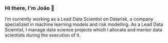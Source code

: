 ### Hi there, I'm João 👋

I’m currently working as a Lead Data Scientist on Datarisk, a company specialized in machine learning models and risk modelling. As a Lead Data Scientist, I manage data science projects which I allocate and mentor data scientists during the execution of it.

<!--
I'm a data scientist, looking to improve my knoledge in data science and machine learning engineering.

- 🔭 I’m currently working as a data scientist
- 📫 How to reach me: tgopedrosa@gmail.com and [linkedin](https://www.linkedin.com/in/tiago-pedrosa-b24606b2/)

### Experience
- Data scientist (2022-2023, iFood)
- Data scientist (2021-, Engineering Brasil)
- Artificial Intelligence Residency Program (2020-2021, SENAI)
- Systems Development Analyst (2019-2020, TARS Tecnologia)
- Systems Development Analyst (2016-2019, Solintel)
- Front-end developer (2013-2015, Aryontec)

### Academic 
- Postgraduate in Artificial Intelligence Applied to Industry (2020-, 2021, SENAI)
- Bachelor in Systems Analysis and Development (2012-2015, UNOPAR)

### Licenses and certificates
- Astronomer Certification for Apache Airflow Fundamentals (2021, Astronomer)
- Big Data Analytics with R and Microsoft Azure Machine Learning (2020, Data Science Academy)
- Python Basics for Data Analysis (2020, Data Science Academy)
-->

<!--
**joaopcnogueira/joaopcnogueira** is a ✨ _special_ ✨ repository because its `README.md` (this file) appears on your GitHub profile.

Here are some ideas to get you started:

- 🔭 I’m currently working on ...
- 🌱 I’m currently learning ...
- 👯 I’m looking to collaborate on ...
- 🤔 I’m looking for help with ...
- 💬 Ask me about ...
- 📫 How to reach me: ...
- 😄 Pronouns: ...
- ⚡ Fun fact: ...
-->
